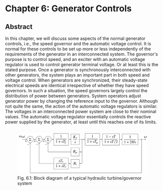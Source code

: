 # Chapter 6: Generator Controls
## Abstract
In this chapter, we will discuss some aspects of the normal generator
controls, i.e., the speed governor and the automatic voltage
control. It is normal for these controls to be set up more or less
independently of the requirements of the generator in an
interconnected system. The governor's purpose is to control speed, and
an exciter with an automatic voltage regulator is used to control
generator terminal voltage. Or at least this is the stated
purpose. Once a generator is synchronously interconnected with other
generators, the system plays an important part in both speed and
voltage control. When generators are synchronized, their steady-state
electrical speeds are identical irrespective of whether they have
speed governors. In such a situation, the speed governors largely
control the distribution of power between generators. System operators
adjust generator power by changing the reference input to the
governor. Although not quite the same, the action of the automatic
voltage regulators is similar. The voltages in an interconnected power
system are close to their nominal values. The automatic voltage
regulator essentially controls the reactive power supplied by the
generator, at least until this reaches one of its limits.

<div style="display: flex; justify-content: center;" width="100%">
    <figure>
        <img src="figures/fig_6p1.png" alt="Turbine-governor block diagram" width=600px margin="auto" />
        <figcaption>Fig. 6.1: Block diagram of a typical hydraulic turbine/governor system</figcaption>
    </figure>
</div>

[comment]: <> (eof)
